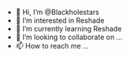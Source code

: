 - 👋 Hi, I’m @Blackholestars
- 👀 I’m interested in Reshade
- 🌱 I’m currently learning Reshade
- 💞️ I’m looking to collaborate on ...
- 📫 How to reach me ...

<!---
Blackholestars/Blackholestars is a ✨ special ✨ repository because its `README.md` (this file) appears on your GitHub profile.
You can click the Preview link to take a look at your changes.
--->

